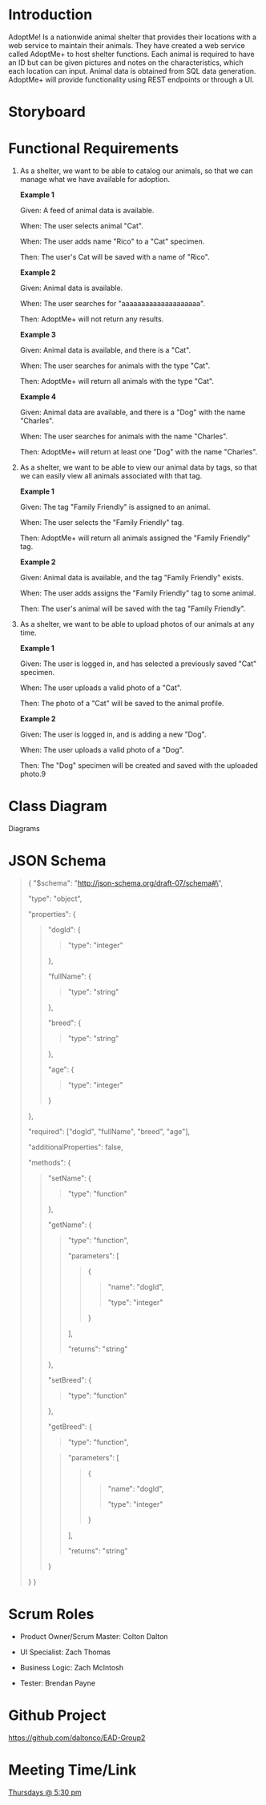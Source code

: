# Introduction

AdoptMe! Is a nationwide animal shelter that provides their locations with a web service to maintain their animals. They have created a web service called AdoptMe+ to host shelter functions. Each animal is required to have an ID but can be given pictures and notes on the characteristics, which each location can input. Animal data is obtained from SQL data generation. AdoptMe+ will provide functionality using REST endpoints or through a UI.

# Storyboard



# Functional Requirements

1.  As a shelter, we want to be able to catalog our animals, so that we can manage what we have available for adoption.

       **Example 1**

       Given: A feed of animal data is available.

       When: The user selects animal "Cat".

       When: The user adds name "Rico" to a "Cat" specimen.

       Then: The user's Cat will be saved with a name of "Rico".

       **Example 2**

       Given: Animal data is available.

       When: The user searches for "aaaaaaaaaaaaaaaaaaaa".

       Then: AdoptMe+ will not return any results.

       **Example 3**

       Given: Animal data is available, and there is a "Cat".

       When: The user searches for animals with the type "Cat".

       Then: AdoptMe+ will return all animals with the type "Cat".

       **Example 4**

       Given: Animal data are available, and there is a "Dog" with the name "Charles".

       When: The user searches for animals with the name "Charles".

       Then: AdoptMe+ will return at least one "Dog" with the name "Charles".


2.  As a shelter, we want to be able to view our animal data by tags, so that we can easily view all animals associated with that tag.

       **Example 1**

       Given: The tag "Family Friendly" is assigned to an animal.

       When: The user selects the "Family Friendly" tag.

       Then: AdoptMe+ will return all animals assigned the "Family Friendly" tag.

       **Example 2**

       Given: Animal data is available, and the tag "Family Friendly" exists.

       When: The user adds assigns the "Family Friendly" tag to some animal.

       Then: The user's animal will be saved with the tag "Family Friendly".

3.  As a shelter, we want to be able to upload photos of our animals at any time.

       **Example 1**

       Given: The user is logged in, and has selected a previously saved "Cat" specimen.

       When: The user uploads a valid photo of a "Cat".

       Then: The photo of a "Cat" will be saved to the animal profile.

      **Example 2**

       Given: The user is logged in, and is adding a new "Dog".

       When: The user uploads a valid photo of a "Dog".

       Then: The "Dog" specimen will be created and saved with the uploaded photo.9

# Class Diagram

Diagrams

# JSON Schema

>{
> \"\$schema\": \"http://json-schema.org/draft-07/schema#\",
>
> \"type\": \"object\",
>
> \"properties\": {
>
>> \"dogId\": {
>>
>>> \"type\": \"integer\"
>>
>> },
>>
>> \"fullName\": {
>>
>>> \"type\": \"string\"
>>
>> },
>>
>> \"breed\": {
>>
>>> \"type\": \"string\"
>>
>> },
>>
>> \"age\": {
>>
>>> \"type\": \"integer\"
>>
>> }
>>
> },
>
> \"required\": \[\"dogId\", \"fullName\", \"breed\", \"age\"\],
>
> \"additionalProperties\": false,
>
> \"methods\": {
>
>> \"setName\": {
>>
>>> \"type\": \"function\"
>>
>> },
>>
>> \"getName\": {
>>
>>> \"type\": \"function\",
>>>
>>> \"parameters\": \[
>>>
>>>> {
>>>>
>>>>> \"name\": \"dogId\",
>>>>>
>>>>> \"type\": \"integer\"
>>>>
>>>> }
>>>
>>> \],
>>>
>>> \"returns\": \"string\"
>>
>> },
>>
>> \"setBreed\": {
>>
>>> \"type\": \"function\"
>>
>> },
>>
>> \"getBreed\": {
>>
>>> \"type\": \"function\",
>>
>>> \"parameters\": \[
>>>
>>>> {
>>>>
>>>>> \"name\": \"dogId\",
>>>>>
>>>>> \"type\": \"integer\"
>>>>
>>>> }
>>>
>>> \],
>>>
>>> \"returns\": \"string\"
>>
>> }
>
> }
>}

# Scrum Roles

-   Product Owner/Scrum Master: Colton Dalton

-   UI Specialist: Zach Thomas

-   Business Logic: Zach McIntosh

-   Tester: Brendan Payne

# Github Project

<https://github.com/daltonco/EAD-Group2>

# Meeting Time/Link

[Thursdays @ 5:30
pm](https://teams.microsoft.com/l/meetup-join/19%3ameeting_ZWU0NDBiMzktZGRmYy00OTA0LTkyYzMtMmZmZmI0NTE0MTEy%40thread.v2/0?context=%7b%22Tid%22%3a%22f5222e6c-5fc6-48eb-8f03-73db18203b63%22%2c%22Oid%22%3a%22195598bf-cf9f-4bad-ba3c-e470de641d98%22%7d)
